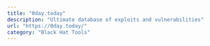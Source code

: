 ```yaml
---
title: "0day.today"
description: "Ultimate database of exploits and vulnerabilities"
url: "https://0day.today/"
category: "Black Hat Tools"
---
```

